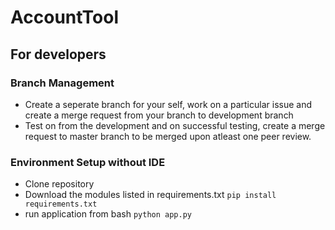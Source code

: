 # AccountTool

## For developers
### Branch Management
 - Create a seperate branch for your self, work on a particular issue and create a merge request from your branch to development branch
 - Test on from the development and on successful testing, create a merge request to master branch to be merged upon atleast one peer review.
### Environment Setup without IDE
 - Clone repository
 - Download the modules listed in requirements.txt ``` pip install requirements.txt ``` 
 - run application from bash ``` python app.py ```
